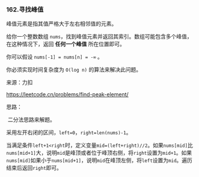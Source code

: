 ### 162.寻找峰值

峰值元素是指其值严格大于左右相邻值的元素。

给你一个整数数组 `nums`，找到峰值元素并返回其索引。数组可能包含多个峰值，在这种情况下，返回 **任何一个峰值** 所在位置即可。

你可以假设 `nums[-1] = nums[n] = -∞` 。

你必须实现时间复杂度为 `O(log n)` 的算法来解决此问题。

来源：力扣

https://leetcode.cn/problems/find-peak-element/



思路：

​		二分法思路来解题。

​		采用左开右闭的区间，`left=0`，`right=len(nums)-1`。

​		当满足条件`left+1<right`时，定义变量`mid=(left+right)//2`。如果`nums[mid]`比`nums[mid+1]`大，说明`mid`是峰顶或者位于峰顶右侧，将`right`设置为`mid+1`。如果`nums[mid]`如果小于`nums[mid+1]`，说明`mid`在峰顶左侧，将`left`设置为`mid`。遍历结束后返回`right`即可。